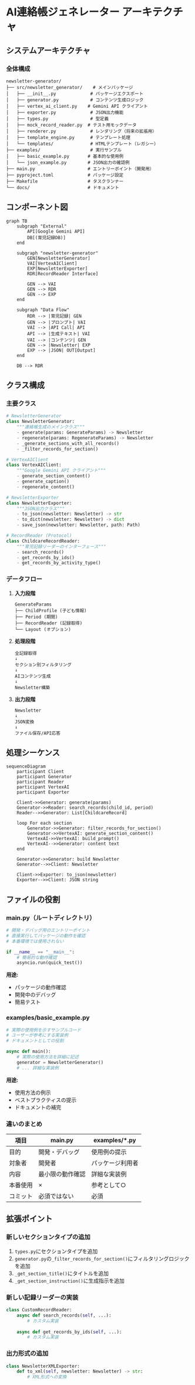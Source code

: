 # AI連絡帳ジェネレーター アーキテクチャ

## システムアーキテクチャ

### 全体構成

```
newsletter-generator/
├── src/newsletter_generator/    # メインパッケージ
│   ├── __init__.py             # パッケージエクスポート
│   ├── generator.py            # コンテンツ生成ロジック
│   ├── vertex_ai_client.py    # Gemini API クライアント
│   ├── exporter.py             # JSON出力機能
│   ├── types.py                # 型定義
│   ├── mock_record_reader.py  # テスト用モックデータ
│   ├── renderer.py             # レンダリング（将来の拡張用）
│   ├── template_engine.py      # テンプレート処理
│   └── templates/              # HTMLテンプレート（レガシー）
├── examples/                   # 実行サンプル
│   ├── basic_example.py       # 基本的な使用例
│   └── json_example.py        # JSON出力の確認例
├── main.py                    # エントリーポイント（開発用）
├── pyproject.toml             # パッケージ設定
├── Makefile                   # タスクランナー
└── docs/                      # ドキュメント
```

## コンポーネント図

```mermaid
graph TB
    subgraph "External"
        API[Google Gemini API]
        DB[(育児記録DB)]
    end
    
    subgraph "newsletter-generator"
        GEN[NewsletterGenerator]
        VAI[VertexAIClient]
        EXP[NewsletterExporter]
        RDR[RecordReader Interface]
        
        GEN --> VAI
        GEN --> RDR
        GEN --> EXP
    end
    
    subgraph "Data Flow"
        RDR --> |育児記録| GEN
        GEN --> |プロンプト| VAI
        VAI --> |API Call| API
        API --> |生成テキスト| VAI
        VAI --> |コンテンツ| GEN
        GEN --> |Newsletter| EXP
        EXP --> |JSON| OUT[Output]
    end
    
    DB --> RDR
```

## クラス構成

### 主要クラス

```python
# NewsletterGenerator
class NewsletterGenerator:
    """連絡帳生成のメインクラス"""
    - generate(params: GenerateParams) -> Newsletter
    - regenerate(params: RegenerateParams) -> Newsletter
    - _generate_sections_with_all_records()
    - _filter_records_for_section()

# VertexAIClient
class VertexAIClient:
    """Google Gemini API クライアント"""
    - generate_section_content()
    - generate_caption()
    - regenerate_content()

# NewsletterExporter
class NewsletterExporter:
    """JSON出力クラス"""
    - to_json(newsletter: Newsletter) -> str
    - to_dict(newsletter: Newsletter) -> dict
    - save_json(newsletter: Newsletter, path: Path)

# RecordReader (Protocol)
class ChildcareRecordReader:
    """育児記録リーダーのインターフェース"""
    - search_records()
    - get_records_by_ids()
    - get_records_by_activity_type()
```

### データフロー

1. **入力段階**
   ```
   GenerateParams
   ├── ChildProfile (子ども情報)
   ├── Period (期間)
   ├── RecordReader (記録取得)
   └── Layout (オプション)
   ```

2. **処理段階**
   ```
   全記録取得
   ↓
   セクション別フィルタリング
   ↓
   AIコンテンツ生成
   ↓
   Newsletter構築
   ```

3. **出力段階**
   ```
   Newsletter
   ↓
   JSON変換
   ↓
   ファイル保存/API応答
   ```

## 処理シーケンス

```mermaid
sequenceDiagram
    participant Client
    participant Generator
    participant Reader
    participant VertexAI
    participant Exporter
    
    Client->>Generator: generate(params)
    Generator->>Reader: search_records(child_id, period)
    Reader-->>Generator: List[ChildcareRecord]
    
    loop For each section
        Generator->>Generator: filter_records_for_section()
        Generator->>VertexAI: generate_section_content()
        VertexAI->>VertexAI: build_prompt()
        VertexAI-->>Generator: content text
    end
    
    Generator->>Generator: build Newsletter
    Generator-->>Client: Newsletter
    
    Client->>Exporter: to_json(newsletter)
    Exporter-->>Client: JSON string
```

## ファイルの役割

### main.py（ルートディレクトリ）

```python
# 開発・デバッグ用のエントリーポイント
# 直接実行してパッケージの動作を確認
# 本番環境では使用されない

if __name__ == "__main__":
    # 簡易的な動作確認
    asyncio.run(quick_test())
```

**用途:**
- パッケージの動作確認
- 開発中のデバッグ
- 簡易テスト

### examples/basic_example.py

```python
# 実際の使用例を示すサンプルコード
# ユーザーが参考にする実装例
# ドキュメントとしての役割

async def main():
    # 実際の使用方法を詳細に記述
    generator = NewsletterGenerator()
    # ... 詳細な実装例
```

**用途:**
- 使用方法の例示
- ベストプラクティスの提示
- ドキュメントの補完

### 違いのまとめ

| 項目 | main.py | examples/*.py |
|------|---------|---------------|
| 目的 | 開発・デバッグ | 使用例の提示 |
| 対象者 | 開発者 | パッケージ利用者 |
| 内容 | 最小限の動作確認 | 詳細な実装例 |
| 本番使用 | × | 参考として○ |
| コミット | 必須ではない | 必須 |

## 拡張ポイント

### 新しいセクションタイプの追加

1. `types.py`にセクションタイプを追加
2. `generator.py`の`_filter_records_for_section()`にフィルタリングロジックを追加
3. `_get_section_title()`にタイトルを追加
4. `_get_section_instruction()`に生成指示を追加

### 新しい記録リーダーの実装

```python
class CustomRecordReader:
    async def search_records(self, ...):
        # カスタム実装
    
    async def get_records_by_ids(self, ...):
        # カスタム実装
```

### 出力形式の追加

```python
class NewsletterXMLExporter:
    def to_xml(self, newsletter: Newsletter) -> str:
        # XML形式への変換
```